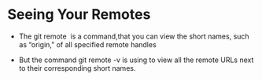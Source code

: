 # Seeing Your Remotes

 * The git remote  is a command,that you can view the short names, such as “origin,” of all specified remote handles
 
* But the command git remote -v is using to view all the remote URLs next to their corresponding short names.